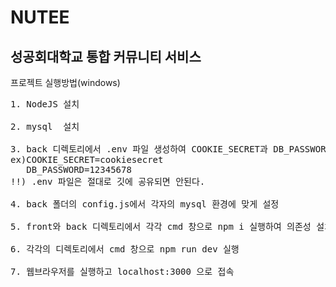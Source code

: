NUTEE
=========
성공회대학교 통합 커뮤니티 서비스
---------
프로젝트 실행방법(windows)
<pre>
1. NodeJS 설치

2. mysql  설치

3. back 디렉토리에서 .env 파일 생성하여 COOKIE_SECRET과 DB_PASSWORD 설정
ex)COOKIE_SECRET=cookiesecret
   DB_PASSWORD=12345678
!!) .env 파일은 절대로 깃에 공유되면 안된다.

4. back 폴더의 config.js에서 각자의 mysql 환경에 맞게 설정

5. front와 back 디렉토리에서 각각 cmd 창으로 npm i 실행하여 의존성 설치

6. 각각의 디렉토리에서 cmd 창으로 npm run dev 실행

7. 웹브라우저를 실행하고 localhost:3000 으로 접속
</pre> 